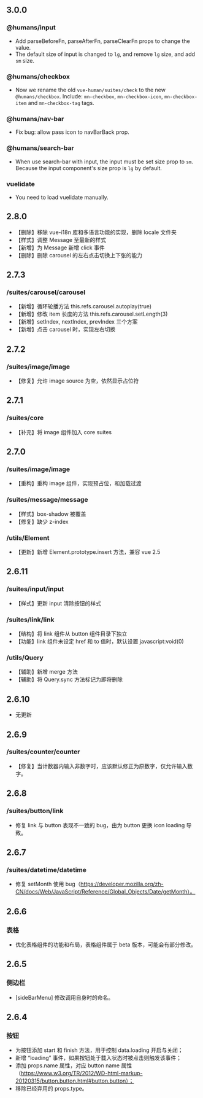 ## 3.0.0

### @humans/input

* Add parseBeforeFn, parseAfterFn, parseClearFn props to change the value.
* The default size of input is changed to `lg`, and remove `lg` size, and add `sm` size.

### @humans/checkbox

* Now we rename the old `vue-human/suites/check` to the new `@humans/checkbox`. Include: `mn-checkbox`, `mn-checkbox-icon`, `mn-checkbox-item` and `mn-checkbox-tag` tags.

### @humans/nav-bar

* Fix bug: allow pass icon to navBarBack prop.

### @humans/search-bar

* When use search-bar with input, the input must be set size prop to `sm`. Because the input component's size prop is `lg`
 by default.

### vuelidate

* You need to load vuelidate manually.

## 2.8.0

* 【删除】移除 vue-i18n 库和多语言功能的实现，删除 locale 文件夹
* 【样式】调整 Message 至最新的样式
* 【新增】为 Message 新增 click 事件
* 【删除】删除 carousel 的左右点击切换上下张的能力

## 2.7.3

### /suites/carousel/carousel

* 【新增】循环轮播方法 this.refs.carousel.autoplay(true)
* 【新增】修改 item 长度的方法 this.refs.carousel.setLength(3)
* 【新增】setIndex, nextIndex, prevIndex 三个方案
* 【新增】点击 carousel 时，实现左右切换

## 2.7.2

### /suites/image/image

* 【修复】允许 image source 为空，依然显示占位符

## 2.7.1

### /suites/core

* 【补充】将 image 组件加入 core suites

## 2.7.0

### /suites/image/image

* 【重构】重构 image 组件，实现预占位，和加载过渡

### /suites/message/message

* 【样式】box-shadow 被覆盖
* 【修复】缺少 z-index

### /utils/Element

* 【更新】新增 Element.prototype.insert 方法，兼容 vue 2.5

## 2.6.11

### /suites/input/input

* 【样式】更新 input 清除按钮的样式

### /suites/link/link

* 【结构】将 link 组件从 button 组件目录下独立
* 【功能】link 组件未设定 href 和 to 值时，默认设置 javascript:void(0)

### /utils/Query

* 【辅助】新增 merge 方法
* 【辅助】将 Query.sync 方法标记为即将删除

## 2.6.10

* 无更新

## 2.6.9

### /suites/counter/counter

* 【修复】当计数器内输入非数字时，应该默认修正为原数字，仅允许输入数字。

## 2.6.8

### /suites/button/link

* 修复 link 与 button 表现不一致的 bug，由为 button 更换 icon loading 导致。

## 2.6.7

### /suites/datetime/datetime

* 修复 setMonth 使用 bug（https://developer.mozilla.org/zh-CN/docs/Web/JavaScript/Reference/Global_Objects/Date/getMonth）。

## 2.6.6

### 表格

* 优化表格组件的功能和布局，表格组件属于 beta 版本，可能会有部分修改。

## 2.6.5

### 侧边栏

* [sideBarMenu] 修改调用自身时的命名。

## 2.6.4

### 按钮

* 为按钮添加 start 和 finish 方法，用于控制 data.loading 开启与关闭；
* 新增 “loading” 事件，如果按钮处于载入状态时被点击则触发该事件；
* 添加 props.name 属性，对应 button name 属性 （https://www.w3.org/TR/2012/WD-html-markup-20120315/button.button.html#button.button）；
* 移除已经弃用的 props.type。
